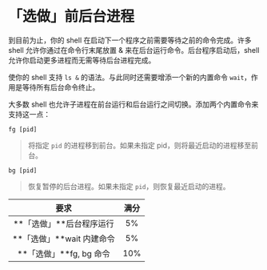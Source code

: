 # 「选做」前后台进程

到目前为止，你的 shell 在启动下一个程序之前需要等待之前的命令完成。许多 shell 允许你通过在命令行末尾放置 & 来在后台运行命令。后台程序启动后，shell 允许你启动更多进程而无需等待后台进程完成。

使你的 shell 支持 `ls &` 的语法。与此同时还需要增添一个新的内置命令 `wait`，作用是等待所有后台命令终止。

大多数 shell 也允许子进程在前台运行和后台运行之间切换。添加两个内置命令来支持这一点：

`fg [pid]`

> 将指定 `pid` 的进程移到前台。如果未指定 pid，则将最近启动的进程移至前台。

`bg [pid]`

> 恢复暂停的后台进程。如果未指定 `pid`，则恢复最近启动的进程。

|           要求            | 满分 |
| :-----------------------: | :--: |
| **「选做」**后台程序运行  |  5%  |
| **「选做」**wait 内建命令 |  5%  |
|  **「选做」**fg, bg 命令  | 10%  |
